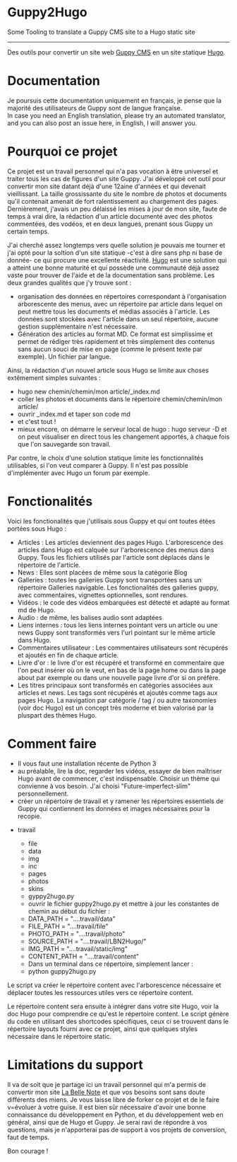 # Guppy2Hugo
Some Tooling to translate a Guppy CMS site to a Hugo static site
___
Des outils pour convertir un site web [Guppy CMS](https://www.freeguppy.org/) en un site statique [Hugo](https://gohugo.io/).

# Documentation
Je poursuis cette documentation uniquement en français, je pense que la majorité des utilisateurs de Guppy sont de langue française.  
In case you need an English translation, please try an automated translator, and you can also post an issue here, in English, I will answer you.

# Pourquoi ce projet
Ce projet est un travail personnel qui n'a pas vocation à être universel et traiter tous les cas de figures d'un site Guppy.
J'ai développé cet outil pour convertir mon site datant déjà d'une 12aine d'années et qui devenait vieillissant. La taille grossissante du site le nombre de photos et documents qu'il contenait amenait de fort ralentissement au chargement des pages.
Dernièrement, j'avais un peu délaissé les mises à jour de mon site, faute de temps à vrai dire, la rédaction d'un article documenté avec des photos commentées, des vodéos, et en deux langues, prenant sous Guppy un certain temps.


J'ai cherché assez longtemps vers quelle solution je pouvais me tourner et j'ai opté pour la soltion d'un site statique -c'est à dire sans php ni base de donnée- ce qui procure une excellente réactivité.
[Hugo](https://gohugo.io/) est une solution qui a atteint une bonne maturité et qui possède une communauté déjà assez vaste pour trouver de l'aide et de la documentation sans problème.
Les deux grandes qualités que j'y trouve sont :
- organisation des données en répertoires correspondant à l'organisation arborescente des menus, avec un répertoire par article dans lequel on peut mettre tous les documents et médias associés à l'article.
Les données sont stockées avec l'article dans un seul répertoire, aucune gestion supplémentaire n'est nécessaire.
- Génération des articles au format MD. Ce format est simplissime et permet de rédiger très rapidement et très simplement des contenus sans aucun souci de mise en page (comme le présent texte par exemple). Un fichier par langue.

Ainsi, la rédaction d'un nouvel article sous Hugo se limite aux choses extêmement simples suivantes :
- hugo new chemin/chemin/mon article/_index.md
- coller les photos et documents dans le répertoire chemin/chemin/mon article/
- ouvrir _index.md et taper son code md
- et c'est tout !
- mieux encore, on démarre le serveur local de hugo : hugo serveur -D
et on peut visualiser en direct tous les changement apportés, à chaque fois que l'on sauvegarde son travail.

Par contre, le choix d'une solution statique limite les fonctionnalités utilisables, si l'on veut comparer à Guppy. Il n'est pas possible d'implémenter avec Hugo un forum par exemple.
# Fonctionalités
Voici les fonctionalités que j'utilisais sous Guppy et qui ont toutes étées portées sous Hugo :
- Articles : Les articles deviennent des pages Hugo. L'arborescence des articles dans Hugo est calquée sur l'arborescence des menus dans Guppy.
Tous les fichiers utilisés par l'article sont déplacés dans le répertoire de l'article.
- News : Elles sont placées de même sous la catégorie Blog
- Galleries : toutes les galleries Guppy sont transportées sans un répertoire Galleries navigable. Les fonctionalités des galleries guppy, avec commentaires, vignettes optionnelles, sont rendures.
- Vidéos : le code des vidéos embarquées est détecté et adapté au format md de Hugo.
- Audio : de même, les balises audio sont adaptées
- Liens internes : tous les liens internes pointant vers un article ou une news Guppy sont transformés vers l'url pointant sur le même article dans Hugo.
- Commentaires utilisateur : Les commentaires utilisateurs sont récupérés et ajoutés en fin de chaque article. 
- Livre d'or : le livre d'or est récupéré et transformé en commentaire que l'on peut insérer où on le veut, en bas de la page home ou dans la page about par exemple ou dans une nouvelle page livre d'or si on préfère.
- Les titres principaux sont transformés en catégories associées aux articles et news. Les tags sont récupérés et ajoutés comme tags aux pages Hugo.
La navigation par catégorie / tag / ou autre taxonomies (voir doc Hugo) est un concept très moderne et bien valorisé par la pluspart des thèmes Hugo.

# Comment faire
- Il vous faut une installation récente de Python 3
- au préalable, lire la doc, regarder les vidéos, essayer de bien maîtriser Hugo avant de commencer, c'est indispensable. Choisir un thème qui convienne à vos besoin. J'ai choisi "Future-imperfect-slim" personnellement.
- créer un répertoire de travail et y ramener les répertoires essentiels de Guppy qui contiennent les données et images nécessaires pour la recopie.
* travail
  * file
  * data
  * img
  * inc
  * pages
  * photos
  * skins
  * gyppy2hugo.py

  - ouvrir le fichier guppy2hugo.py et mettre à jour les constantes de chemin au début du fichier :
   * DATA_PATH = "....travail/data"
   * FILE_PATH = "....travail/file"
   * PHOTO_PATH = "....travail/photo"
   * SOURCE_PATH = "....travail/LBN2Hugo/"
   * IMG_PATH = "....travail/static/img"
   * CONTENT_PATH = "....travail/content"

  - Dans un terminal dans ce répertoire, simplement lancer :
   * python guppy2hugo.py

Le script va créer le répertoire content avec l'arborescence nécessaire et déplacer toutes les ressources utiles vers ce répertoire content.

Le répertoire content sera ensuite à intégrer dans votre site Hugo, voir la doc Hugo pour comprendre ce qu'est le répertoire content.
Le script génère du code en utilisant des shortcodes spécifiques, ceux ci se trouvent dans le répertoire layouts fourni avec ce projet, ainsi que quelques styles nécessaire dans le répertoire static.

# Limitations du support
Il va de soit que je partage ici un travail personnel qui m'a permis de convertir mon site [La Belle Note](https://www.labellenote.fr) et que vos besoins sont sans doute différents des miens.
Je vous laisse libre de forker ce projet et de le faire v=évoluer à votre guise.
Il est bien sûr nécessaire d'avoir une bonne connaissance du développement en Python, et du développement web en général, ainsi que de Hugo et Guppy.
Je serai ravi de répondre à vos questions, mais je n'apporterai pas de support à vos projets de conversion, faut de temps.

Bon courage !






